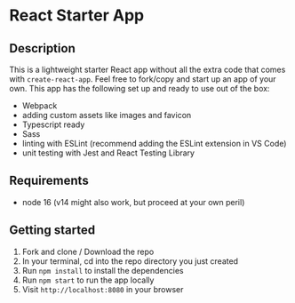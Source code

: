 # React Starter App

## Description

This is a lightweight starter React app without all the extra code that comes with `create-react-app`. Feel free to fork/copy and start up an app of your own. This app has the following set up and ready to use out of the box:

- Webpack
- adding custom assets like images and favicon
- Typescript ready
- Sass
- linting with ESLint (recommend adding the ESLint extension in VS Code)
- unit testing with Jest and React Testing Library

## Requirements

- node 16 (v14 might also work, but proceed at your own peril)

## Getting started

1. Fork and clone / Download the repo
2. In your terminal, cd into the repo directory you just created
3. Run `npm install` to install the dependencies
4. Run `npm start` to run the app locally
5. Visit `http://localhost:8080` in your browser
